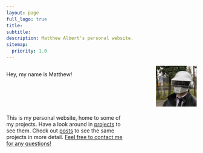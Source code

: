 ```yaml
---
layout: page
full_logo: true
title: 
subtitle: 
description: Matthew Albert's personal website.
sitemap:
  priority: 1.0
---
```


<div id="particles-js"></div>

<script src="/assets/css/particles.min.js"></script>

<style>
  @media only screen and (min-width: 600px) {
    .grid-container {
      display: grid;
      grid-gap: 70px;
      grid-template-columns: 2fr 1fr;
      grid-template-rows: auto 1fr;
      grid-template-areas:
      'title image'
      'description image';
    }
    .one {
      grid-area: title;

    }
    .two {
      grid-area: image;
    }
    .three {
      grid-area: description;
    }
  }
  @media only screen and (min-width: 800px) {
    .grid-container {
    grid-template-columns: 3fr 1fr;
    }
  
  }

</style>

<div class="grid-container">
<p id="describe-text" class="one">Hey, my name is Matthew!</p>
<img id="about-img" class="two" src="/assets/img/profile.jpg">
<br>
<p class="three">
This is my personal website, home to some of my projects. Have a look around in <a href="/projects">projects</a> to see them. Check out <a href="/posts">posts</a> to see the same projects in more detail. <a href="mailto:matthew.albert911@gmail.com" target="_blank">Feel free to contact me for any questions!</a></p> 

</div>




<script>
  particlesJS.load('particles-js', 'assets/particles.json', function() {
  console.log('callback - particles.js config loaded');
});
  </script>